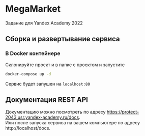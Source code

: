 # MegaMarket
Задание для Yandex Academy 2022

## Сборка и развертывание сервиса
### В Docker контейнере
Склонируйте проект и в папке с проектом и запустите 
```sh
docker-compose up -d
```
Сервис будет запушен на ```localhost:80```

## Документация REST API
Документацию можно посмотреть по адресу https://protect-2043.usr.yandex-academy.ru/docs.  
Или после запуска сервиса на вашем компьютере по адресу http://localhost/docs.
